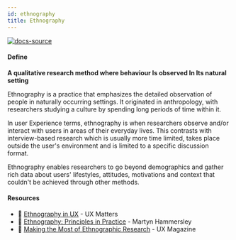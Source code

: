 ```yaml
---
id: ethnography
title: Ethnography
---
```


[![docs-source](https://img.shields.io/badge/SRC-UX%20Companion-blue)](https://play.google.com/store/apps/details?id=com.cyberduck.uxcompanion)

#### Define

**A qualitative research method where behaviour Is observed In Its natural setting**

Ethnography is a practice that emphasizes the detailed observation of people in naturally occurring settings. It originated in anthropology, with researchers studying a culture by spending long periods of time within it.

In user Experience terms, ethnography is when researchers observe and/or interact with users in areas of their everyday lives. This contrasts with interview-based research which is usually more time limited, takes place outside the user's environment and is limited to a specific discussion format.

Ethnography enables researchers to go beyond demographics and gather rich data about users' lifestyles, attitudes, motivations and context that couldn't be achieved through other methods.

#### Resources

* 📃 [Ethnography in UX](https://www.uxmatters.com/mt/archives/2010/06/ethnography-in-ux.php) - UX Matters
* 📘 [Ethnography: Principles in Practice](https://www.amazon.co.uk/Ethnography-Principles-Practice-Martyn-Hammersley/dp/0415396050) - Martyn Hammersley
* 📃 [Making the Most of Ethnographic Research](https://uxmag.com/articles/making-the-most-of-ethnographic-research) - UX Magazine